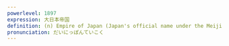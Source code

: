 ```yaml
---
powerlevel: 1897
expression: 大日本帝国
definition: (n) Empire of Japan (Japan's official name under the Meiji Constitution)
pronunciation: だいにっぽんていこく
---
```

